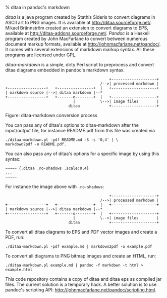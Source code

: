 % ditaa in pandoc's markdown

*ditaa* is a java program created by Stathis Sideris to convert diagrams in
ASCII art to PNG images. It is available at <http://ditaa.sourceforge.net/>.
Mikael Brännström created an extension to convert diagrams to EPS, available at
<http://ditaa-addons.sourceforge.net/>. *Pandoc* is a Haskell program created
by John MacFarlane to convert between numerous document markup formats,
available at <http://johnmacfarlane.net/pandoc/>. It comes with several extensions
of markdown markup syntax. All these programs are licensed under GPL.

*ditaa-markdown* is a simple, dirty Perl script to preprocess and convert ditaa
diagrams embedded in pandoc's markdown syntax.

~~~~~ {.ditaa}
                                              +--------------------+
                                          /-->| processed markdown |
+-----------------+   +----------------+  |   +--------------------+
| markdown source |-->| ditaa markdown |--*
+-----------------+   +-------o--------+  |   +--------------------+
                              |           \-->| image files        |
                            ditaa             +--------------------+
~~~~~

Figure: ditaa-markdown conversion process

You can pass any of ditaa's options to ditaa-markdown after the input/output
file, for instance README.pdf from this file was created via

    ./ditaa-markdown.pl -pdf README.md -S -s '0,4' | \
	markdown2pdf -o README.pdf.

You can also pass any of ditaa's options for a specific image by using this syntax:

~~~~~~
~~~~~ {.ditaa .no-shadows .scale:0,4}
...
~~~~~
~~~~~~

For instance the image above with `.no-shadows`:
 
~~~~~ {.ditaa .no-shadows}
                                              +--------------------+
                                          /-->| processed markdown |
+-----------------+   +----------------+  |   +--------------------+
| markdown source |-->| ditaa markdown |--*
+-----------------+   +-------o--------+  |   +--------------------+
                              |           \-->| image files        |
                            ditaa             +--------------------+
~~~~~

To convert all ditaa diagrams to EPS and PDF vector images and create a PDF,
run:

    ./ditaa-markdown.pl -pdf example.md | markdown2pdf -o example.pdf

To convert all diagrams to PNG bitmap images and create an HTML, run:

    ./ditaa-markdown.pl example.md | pandoc -f markdown -t html > example.html

This code repository contains a copy of ditaa and ditaa eps as compiled jar
files. The current solution is a temporary hack. A better solution is to use
pandoc's scripting API: <http://johnmacfarlane.net/pandoc/scripting.html>.
